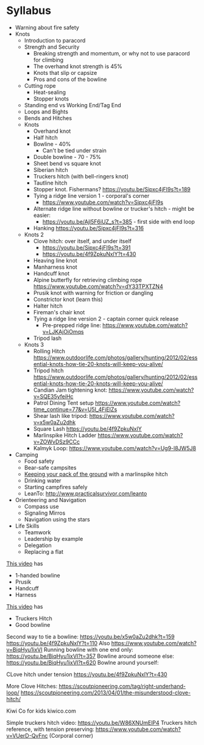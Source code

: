 # Syllabus

- Warning about fire safety
- Knots
    + Introduction to paracord
    + Strength and Security
        * Breaking strength and momentum, or why not to use paracord for climbing
        * The overhand knot strength is 45%
        * Knots that slip or capsize
        * Pros and cons of the bowline
    + Cutting rope
        * Heat-sealing
        * Stopper knots
    + Standing end vs Working End/Tag End
    + Loops and Bights
    + Bends and Hitches
    + Knots
        * Overhand knot
        * Half hitch
        * Bowline - 40%
            - Can't be tied under strain
        * Double bowline - 70 - 75%
        * Sheet bend vs square knot
        * Siberian hitch
        * Truckers hitch (with bell-ringers knot)
        * Tautline hitch
        * Stopper knot. Fishermans? https://youtu.be/Sipxc4jFI9s?t=189
        * Tying a ridge line version 1 - corporal's corner
            - https://www.youtube.com/watch?v=Sipxc4jFI9s
        * Alternate ridge line without bowline or trucker's hitch - might be easier: 
            - https://youtu.be/Ajl5F6iUZ_s?t=385 - first side with end loop
        * Hanking https://youtu.be/Sipxc4jFI9s?t=316
    + Knots 2
        * Clove hitch: over itself, and under itself
            - https://youtu.be/Sipxc4jFI9s?t=391
            - https://youtu.be/4f9ZpkuNxlY?t=430
        * Heaving line knot
        * Manharness knot
        * Handcuff knot
        * Alpine butterfly for retrieving climbing rope https://www.youtube.com/watch?v=dY33TPXTZN4
        * Prusik knot with warning for friction or dangling
        * Constrictor knot (learn this)
        * Halter hitch
        * Fireman's chair knot
        * Tying a ridge line version 2 - captain corner quick release
            - Pre-prepped ridge line: https://www.youtube.com/watch?v=LJKAjOiOmqs
        * Tripod lash
    + Knots 3
        * Rolling Hitch https://www.outdoorlife.com/photos/gallery/hunting/2012/02/essential-knots-how-tie-20-knots-will-keep-you-alive/
        * Tripod hitch https://www.outdoorlife.com/photos/gallery/hunting/2012/02/essential-knots-how-tie-20-knots-will-keep-you-alive/
        * Candian Jam tightening knot: https://www.youtube.com/watch?v=SQE35yfeiHc
        * Patrol Dining Tent setup https://www.youtube.com/watch?time_continue=77&v=U5I_4FiEIZs
        * Shear lash like tripod: https://www.youtube.com/watch?v=x5w0aZu2dhk
        * Square Lash https://youtu.be/4f9ZpkuNxlY
        * Marlinspike Hitch Ladder https://www.youtube.com/watch?v=ZOWvDSz9CCc
        * Kalmyk Loop: https://www.youtube.com/watch?v=Ug9-l8JW5J8
- Camping
    + Food safety
    + Bear-safe campsites
    + [Keeping your pack of the ground](https://www.youtube.com/watch?v=J8p0v1Jfkkg) with a marlinspike hitch
    + Drinking water
    + Starting campfires safely
    + LeanTo: http://www.practicalsurvivor.com/leanto
- Orienteering and Navigation
    + Compass use
    + Signaling Mirros
    + Navigation using the stars
- Life Skills
    + Teamwork
    + Leadership by example
    + Delegation
    + Replacing a flat


[This video](https://www.youtube.com/watch?v=9P5JrKoemKk) has 
  - 1-handed bowline
  - Prusik
  - Handcuff
  - Harness

[This video](https://www.youtube.com/watch?v=0yfFo0-1u1M) has 
  - Truckers Hitch
  - Good bowline

Second way to tie a bowline: 
https://youtu.be/x5w0aZu2dhk?t=159
https://youtu.be/4f9ZpkuNxlY?t=110
Also 
https://www.youtube.com/watch?v=BiqHyu1ixVI
Running bowline with one end only: https://youtu.be/BiqHyu1ixVI?t=357
Bowline around someone else: https://youtu.be/BiqHyu1ixVI?t=620
Bowlne around yourself: 

CLove hitch under tension
https://youtu.be/4f9ZpkuNxlY?t=430

More Clove Hitches:
https://scoutpioneering.com/tag/right-underhand-loop/
https://scoutpioneering.com/2013/04/01/the-misunderstood-clove-hitch/



Kiwi Co for kids kiwico.com


Simple truckers hitch video: https://youtu.be/W86XNUmElP4
Truckers hitch reference, with tension preserving: https://www.youtube.com/watch?v=VUerD-QvFnc (Corporal corner)


